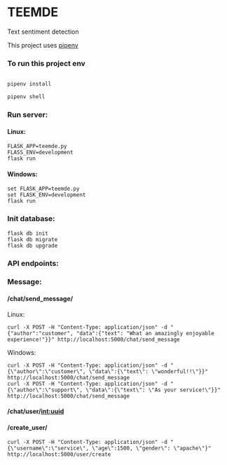 # TEEMDE

Text sentiment detection

This project uses [pipenv](https://github.com/Ihsara/TEEMDE.git)
### To run this project env
```sh

pipenv install

pipenv shell
```

### Run server:
#### Linux:
```shell
FLASK_APP=teemde.py
FLASS_ENV=development
flask run
```
#### Windows:
```shell
set FLASK_APP=teemde.py
set FLASK_ENV=development
flask run
```

### Init database:
```shell
flask db init
flask db migrate
flask db upgrade
```

### API endpoints:

### Message:

#### /chat/send_message/
Linux:
```
curl -X POST -H "Content-Type: application/json" -d "{"author":"customer", "data":{"text": "What an amazingly enjoyable experience!"}}" http://localhost:5000/chat/send_message
```

Windows:
```
curl -X POST -H "Content-Type: application/json" -d "{\"author\":\"customer\", \"data\":{\"text\": \"wonderful!!\"}}" http://localhost:5000/chat/send_message
curl -X POST -H "Content-Type: application/json" -d "{\"author\":\"support\", \"data\":{\"text\": \"As your service!\"}}" http://localhost:5000/chat/send_message
```

#### /chat/user/<int:uuid>

#### /create_user/
```
curl -X POST -H "Content-Type: application/json" -d "{\"username\":\"service\", \"age\":1500, \"gender\": \"apache\"}" http://localhost:5000/user/create
```